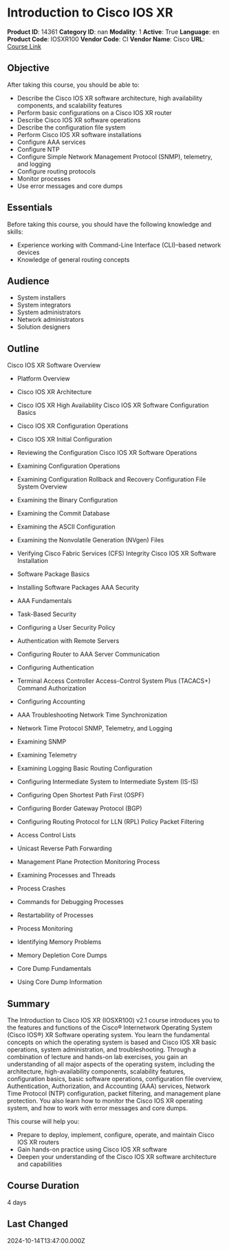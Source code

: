 # Introduction to Cisco IOS XR

**Product ID**: 14361
**Category ID**: nan
**Modality**: 1
**Active**: True
**Language**: en
**Product Code**: IOSXR100
**Vendor Code**: CI
**Vendor Name**: Cisco
**URL**: [Course Link](https://www.fastlaneus.com/course/cisco-iosxr100)

## Objective
After taking this course, you should be able to:



- Describe the Cisco IOS XR software architecture, high availability components, and scalability features
- Perform basic configurations on a Cisco IOS XR router
- Describe Cisco IOS XR software operations
- Describe the configuration file system
- Perform Cisco IOS XR software installations
- Configure AAA services
- Configure NTP
- Configure Simple Network Management Protocol (SNMP), telemetry, and logging
- Configure routing protocols
- Monitor processes
- Use error messages and core dumps

## Essentials
Before taking this course, you should have the following knowledge and skills:



- Experience working with Command-Line Interface (CLI)–based network devices
- Knowledge of general routing concepts

## Audience
- System installers
- System integrators
- System administrators
- Network administrators
- Solution designers

## Outline
Cisco IOS XR Software Overview



- Platform Overview
- Cisco IOS XR Architecture
- Cisco IOS XR High Availability
Cisco IOS XR Software Configuration Basics



- Cisco IOS XR Configuration Operations
- Cisco IOS XR Initial Configuration
- Reviewing the Configuration
Cisco IOS XR Software Operations



- Examining Configuration Operations
- Examining Configuration Rollback and Recovery
Configuration File System Overview



- Examining the Binary Configuration
- Examining the Commit Database
- Examining the ASCII Configuration
- Examining the Nonvolatile Generation (NVgen) Files
- Verifying Cisco Fabric Services (CFS) Integrity
Cisco IOS XR Software Installation



- Software Package Basics
- Installing Software Packages
AAA Security



- AAA Fundamentals
- Task-Based Security
- Configuring a User Security Policy
- Authentication with Remote Servers
- Configuring Router to AAA Server Communication
- Configuring Authentication
- Terminal Access Controller Access-Control System Plus (TACACS+) Command Authorization
- Configuring Accounting
- AAA Troubleshooting
Network Time Synchronization



- Network Time Protocol
SNMP, Telemetry, and Logging



- Examining SNMP
- Examining Telemetry
- Examining Logging
Basic Routing Configuration



- Configuring Intermediate System to Intermediate System (IS-IS)
- Configuring Open Shortest Path First (OSPF)
- Configuring Border Gateway Protocol (BGP)
- Configuring Routing Protocol for LLN (RPL) Policy
Packet Filtering



- Access Control Lists
- Unicast Reverse Path Forwarding
- Management Plane Protection
Monitoring Process



- Examining Processes and Threads
- Process Crashes
- Commands for Debugging Processes
- Restartability of Processes
- Process Monitoring
- Identifying Memory Problems
- Memory Depletion
Core Dumps



- Core Dump Fundamentals
- Using Core Dump Information

## Summary
The Introduction to Cisco IOS XR (IOSXR100) v2.1 course introduces you to the features and functions of the Cisco® Internetwork Operating System (Cisco IOS®) XR Software operating system. You learn the fundamental concepts on which the operating system is based and Cisco IOS XR basic operations, system administration, and troubleshooting.
Through a combination of lecture and hands-on lab exercises, you gain an understanding of all major aspects of the operating system, including the architecture, high-availability components, scalability features, configuration basics, basic software operations, configuration file overview, Authentication, Authorization, and Accounting (AAA) services, Network Time Protocol (NTP) configuration, packet filtering, and management plane protection. You also learn how to monitor the Cisco IOS XR operating system, and how to work with error messages and core dumps. 

This course will help you:



- Prepare to deploy, implement, configure, operate, and maintain Cisco IOS XR routers
- Gain hands-on practice using Cisco IOS XR software
- Deepen your understanding of the Cisco IOS XR software architecture and capabilities

## Course Duration
4 days

## Last Changed
2024-10-14T13:47:00.000Z
